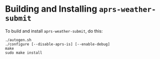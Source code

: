 # Building and Installing `aprs-weather-submit`
To build and install `aprs-weather-submit`, do this:

```console
./autogen.sh
./configure [--disable-aprs-is] [--enable-debug]
make
sudo make install
```
